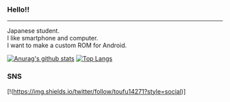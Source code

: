 ### Hello!!
---
Japanese student.  
I like smartphone and computer.  
I want to make a custom ROM for Android.  

[![Anurag's github stats](https://github-readme-stats.vercel.app/api?username=toufune&show_icons=true&theme=synthwave)](https://github.com/toufune)
[![Top Langs](https://github-readme-stats.vercel.app/api/top-langs/?username=toufune)](https://github.com/toufune)

### SNS
[!(https://img.shields.io/twitter/follow/toufu14271?style=social)]

<!--
**toufune/toufune** is a ✨ _special_ ✨ repository because its `README.md` (this file) appears on your GitHub profile.

Here are some ideas to get you started:

- 🔭 I’m currently working on ...
- 🌱 I’m currently learning ...
- 👯 I’m looking to collaborate on ...
- 🤔 I’m looking for help with ...
- 💬 Ask me about ...
- 📫 How to reach me: ...
- 😄 Pronouns: ...
- ⚡ Fun fact: ...
-->
